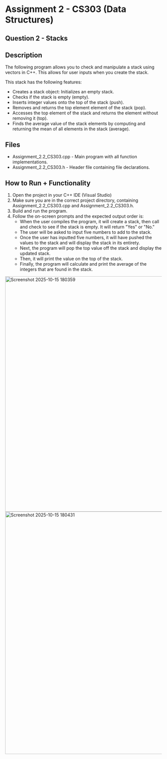 # Assignment 2 - CS303 (Data Structures)
## Question 2 - Stacks
## Description
The following program allows you to check and manipulate a stack using vectors in C++. This allows for user inputs when you create the stack. 

This stack has the following features:

- Creates a stack object: Initializes an empty stack.
- Checks if the stack is empty (empty).
- Inserts integer values onto the top of the stack (push).
- Removes and returns the top element element of the stack (pop).
- Accesses the top element of the stack and returns the element without removing it (top).
- Finds the average value of the stack elements by computing and returning the mean of all elements in the stack (average).

## Files
- Assignment_2.2_CS303.cpp - Main program with all function implementations.
- Assignment_2.2_CS303.h - Header file containing file declarations.

## How to Run + Functionality
1. Open the project in your C++ IDE (Visual Studio)
2. Make sure you are in the correct project directory, containing Assignment_2.2_CS303.cpp and Assignment_2.2_CS303.h.
3. Build and run the program.
4. Follow the on-screen prompts and the expected output order is:
   - When the user compiles the program, it will create a stack, then call and check to see if the stack is empty. It will return "Yes" or "No."
   - The user will be asked to input five numbers to add to the stack.
   - Once the user has inputted five numbers, it will have pushed the values to the stack and will display the stack in its entirety.
   - Next, the program will pop the top value off the stack and display the updated stack.
   - Then, it will print the value on the top of the stack.
   - Finally, the program will calculate and print the average of the integers that are found in the stack.
  
<img width="1725" height="754" alt="Screenshot 2025-10-15 180359" src="https://github.com/user-attachments/assets/1fd04aac-b37c-4285-9218-fc681f1dbdc4" />
<img width="1725" height="777" alt="Screenshot 2025-10-15 180431" src="https://github.com/user-attachments/assets/8975d043-5552-4624-8fbf-dc86e04773be" />
